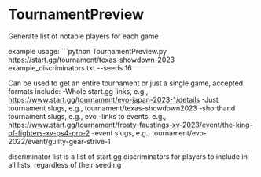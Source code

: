 # TournamentPreview
Generate list of notable players for each game

example usage: ```python TournamentPreview.py https://start.gg/tournament/texas-showdown-2023 example_discriminators.txt --seeds 16

Can be used to get an entire tournament or just a single game, accepted formats include:
-Whole start.gg links, e.g., https://www.start.gg/tournament/evo-japan-2023-1/details
-Just tournament slugs, e.g., tournament/texas-showdown2023
-shorthand tournament slugs, e.g., evo
-links to events, e.g., https://www.start.gg/tournament/frosty-faustings-xv-2023/event/the-king-of-fighters-xv-ps4-pro-2
-event slugs, e.g., tournament/evo-2022/event/guilty-gear-strive-1

discriminator list is a list of start.gg discriminators for players to include in all lists, regardless of their seeding
